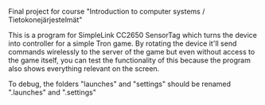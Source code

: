 Final project for course "Introduction to computer systems / Tietokonejärjestelmät"

This is a program for SimpleLink CC2650 SensorTag which turns the device into controller for a simple Tron game. By rotating the device it'll send commands wirelessly to the server of the game but even without access to the game itself, you can test the functionality of this because the program also shows everything relevant on the screen.

To debug, the folders "launches" and "settings" should be renamed ".launches" and ".settings"
